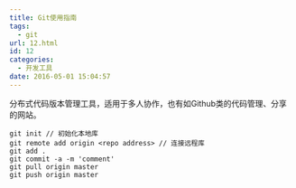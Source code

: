 ```yaml
---
title: Git使用指南
tags:
  - git
url: 12.html
id: 12
categories:
  - 开发工具
date: 2016-05-01 15:04:57
---
```


分布式代码版本管理工具，适用于多人协作，也有如Github类的代码管理、分享的网站。

<!-- more -->

```
git init // 初始化本地库
git remote add origin <repo address> // 连接远程库
git add .
git commit -a -m 'comment'
git pull origin master
git push origin master
```